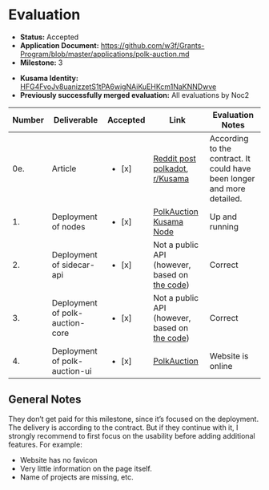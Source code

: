 # Evaluation

- **Status:** Accepted
- **Application Document:** https://github.com/w3f/Grants-Program/blob/master/applications/polk-auction.md
- **Milestone:** 3

* **Kusama Identity:** [HFG4FvoJv8uanizzetS1tPA6wigNAiKuEHKcm1NaKNNDwve](https://polkascan.io/pre/kusama/account/HFG4FvoJv8uanizzetS1tPA6wigNAiKuEHKcm1NaKNNDwve)
* **Previously successfully merged evaluation:** All evaluations by Noc2

| Number | Deliverable                     | Accepted               | Link                                                                                                                                                                             | Evaluation Notes                                                        |
| ------ | ------------------------------- | ---------------------- | -------------------------------------------------------------------------------------------------------------------------------------------------------------------------------- | ----------------------------------------------------------------------- |
| 0e.    | Article                         | <ul><li>[x] </li></ul> | [Reddit post polkadot](https://www.reddit.com/r/Polkadot/comments/v1osc8/polkauction_is_live/), [r/Kusama](https://www.reddit.com/r/Kusama/comments/v1orsn/polkauction_is_live/) | According to the contract. It could have been longer and more detailed. |
| 1.     | Deployment of nodes             | <ul><li>[x] </li></ul> | [PolkAuction Kusama Node](https://telemetry.polkadot.io/#list/0xb0a8d493285c2df73290dfb7e61f870f17b41801197a149ca93654499ea3dafe)                                                | Up and running                                                          |
| 2.     | Deployment of sidecar-api       | <ul><li>[x] </li></ul> | Not a public API (however, based on [the code](https://github.com/CrommVardek/polk-auction-core/tree/develop/docker))                                                            | Correct                                                                 |
| 3.     | Deployment of polk-auction-core | <ul><li>[x] </li></ul> | Not a public API (however, based on [the code](https://github.com/CrommVardek/polk-auction-core/tree/develop/docker))                                                            | Correct                                                                 |
| 4.     | Deployment of polk-auction-ui   | <ul><li>[x] </li></ul> | [PolkAuction](http://www.polkauction.io)                                                                                                                                         | Website is online                                                       |

## General Notes

They don’t get paid for this milestone, since it’s focused on the deployment. The delivery is according to the contract. But if they continue with it, I strongly recommend to first focus on the usability before adding additional features. For example:

- Website has no favicon
- Very little information on the page itself.
- Name of projects are missing, etc.
